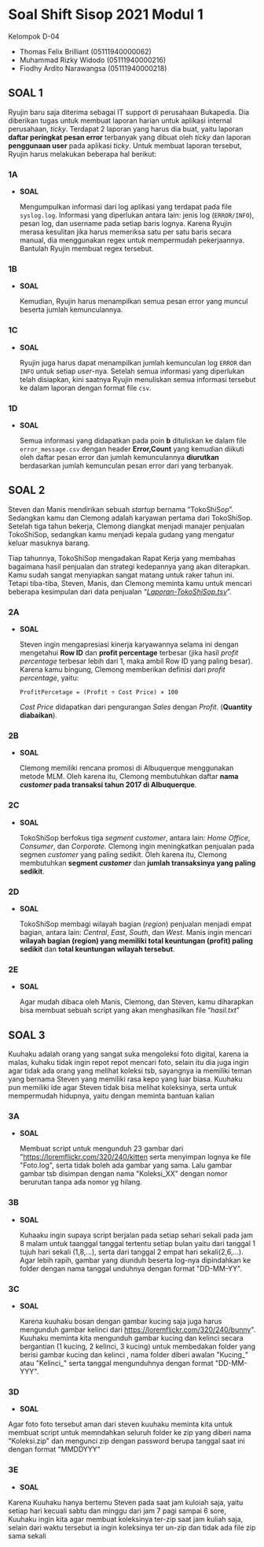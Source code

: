 # Soal Shift Sisop 2021 Modul 1

Kelompok D-04
- Thomas Felix Brilliant (05111940000062)
- Muhammad Rizky Widodo (05111940000216)
- Fiodhy Ardito Narawangsa (05111940000218)

## SOAL 1 ##

Ryujin baru saja diterima sebagai IT support di perusahaan Bukapedia. Dia diberikan tugas untuk membuat laporan harian untuk aplikasi internal perusahaan, <i>ticky</i>. Terdapat 2 laporan yang harus dia buat, yaitu laporan <b>daftar peringkat pesan error</b> terbanyak yang dibuat oleh <i>ticky</i> dan laporan <b>penggunaan user</b> pada aplikasi <i>ticky</i>. Untuk membuat laporan tersebut, Ryujin harus melakukan beberapa hal berikut:

### 1A ###

- <b>SOAL</b>
  
  Mengumpulkan informasi dari log aplikasi yang terdapat pada file `syslog.log`. Informasi yang diperlukan antara lain: jenis log (`ERROR/INFO`), pesan log, dan username pada setiap baris lognya. Karena Ryujin merasa kesulitan jika harus memeriksa satu per satu baris secara manual, dia menggunakan regex untuk mempermudah pekerjaannya. Bantulah Ryujin membuat regex tersebut.

### 1B ###

- <b>SOAL</b>

  Kemudian, Ryujin harus menampilkan semua pesan error yang muncul beserta jumlah kemunculannya.

### 1C ###

- <b>SOAL</b>

  Ryujin juga harus dapat menampilkan jumlah kemunculan log `ERROR` dan `INFO` untuk setiap <i>user</i>-nya. Setelah semua informasi yang diperlukan telah disiapkan, kini saatnya Ryujin menuliskan semua informasi tersebut ke dalam laporan dengan format file `csv`.

### 1D ###

- <b>SOAL</b>

  Semua informasi yang didapatkan pada poin <b>b</b> dituliskan ke dalam file `error_message.csv` dengan header <b>Error,Count</b> yang kemudian diikuti oleh daftar pesan error dan jumlah kemunculannya <b>diurutkan</b> berdasarkan jumlah kemunculan pesan error dari yang terbanyak.
 
## SOAL 2 ##

Steven dan Manis mendirikan sebuah <i>startup</i> bernama “TokoShiSop”. Sedangkan kamu dan Clemong adalah karyawan pertama dari TokoShiSop. Setelah tiga tahun bekerja, Clemong diangkat menjadi manajer penjualan TokoShiSop, sedangkan kamu menjadi kepala gudang yang mengatur keluar masuknya barang.

Tiap tahunnya, TokoShiSop mengadakan Rapat Kerja yang membahas bagaimana hasil penjualan dan strategi kedepannya yang akan diterapkan. Kamu sudah sangat menyiapkan sangat matang untuk raker tahun ini. Tetapi tiba-tiba, Steven, Manis, dan Clemong meminta kamu untuk mencari beberapa kesimpulan dari data penjualan “<i>[Laporan-TokoShiSop.tsv](https://drive.google.com/file/d/16GuWWg3tZpzO7lTKmyVF6I9JPFYJQFJ8/view?usp=sharing)</i>”.

### 2A ###

- <b>SOAL</b>
  
  Steven ingin mengapresiasi kinerja karyawannya selama ini dengan mengetahui <b>Row ID</b> dan <b>profit percentage</b> terbesar (jika hasil <i>profit percentage</i> terbesar lebih dari 1, maka ambil Row ID yang paling besar). Karena kamu bingung, Clemong memberikan definisi dari <i>profit percentage</i>, yaitu:
  ```
  ProfitPercetage = (Profit ÷ Cost Price) × 100
  ```
  <i>Cost Price</i> didapatkan dari pengurangan <i>Sales</i> dengan <i>Profit</i>. (<b>Quantity diabaikan</b>).

### 2B ###

- <b>SOAL</b>

  Clemong memiliki rencana promosi di Albuquerque menggunakan metode MLM. Oleh karena itu, Clemong membutuhkan daftar <b>nama <i>customer</i> pada transaksi tahun 2017 di Albuquerque</b>.

### 2C ###

- <b>SOAL</b>

  TokoShiSop berfokus tiga <i>segment customer</i>, antara lain: <i>Home Office</i>, <i>Consumer</i>, dan <i>Corporate</i>. Clemong ingin meningkatkan penjualan pada segmen <i>customer</i> yang paling sedikit. Oleh karena itu, Clemong membutuhkan <b>segment <i>customer</i></b> dan <b>jumlah transaksinya yang paling sedikit</b>.

### 2D ###

- <b>SOAL</b>
  
  TokoShiSop membagi wilayah bagian (<i>region</i>) penjualan menjadi empat bagian, antara lain: <i>Central</i>, <i>East</i>, <i>South</i>, dan <i>West</i>. Manis ingin mencari <b>wilayah bagian (region) yang memiliki total keuntungan (profit) paling sedikit</b> dan <b>total keuntungan wilayah tersebut</b>.

### 2E ###

- <b>SOAL</B>
  
  Agar mudah dibaca oleh Manis, Clemong, dan Steven, kamu diharapkan bisa membuat sebuah script yang akan menghasilkan file “<i>hasil.txt</i>”
  
## SOAL 3 ##
  
Kuuhaku adalah orang yang sangat suka mengoleksi foto digital, karena ia malas, kuhaku tidak ingin repot repot mencari foto, selain itu dia juga ingin agar tidak ada orang yang melihat koleksi tsb, sayangnya ia memiliki teman yang bernama Steven yang memiliki rasa kepo yang luar biasa. Kuuhaku pun memiliki ide agar Steven tidak bisa melihat koleksinya, serta untuk mempermudah hidupnya, yaitu dengan meminta bantuan kalian
  
 ### 3A ###
  
- <b>SOAL</B>
  
  Membuat script untuk mengunduh 23 gambar dari "https://loremflickr.com/320/240/kitten serta menyimpan lognya ke file "Foto.log", serta tidak boleh ada gambar yang sama.  Lalu gambar gambar tsb disimpan dengan nama "Koleksi_XX" dengan nomor berurutan tanpa ada nomor yg hilang.

 ### 3B ###
  
- <b>SOAL</B>
  
  Kuhaaku ingin supaya script berjalan pada setiap sehari sekali pada jam 8 malam untuk taanggal tanggal tertentu setiap bulan yaitu dari tanggal 1 tujuh hari sekali (1,8,...), serta dari tanggal 2 empat hari sekali(2,6,...). Agar lebih rapih, gambar yang diunduh beserta log-nya dipindahkan ke folder dengan nama tanggal unduhnya dengan format "DD-MM-YY".
  
### 3C ###
  
- <b>SOAL</B>
  
  Karena kuuhaku bosan dengan gambar kucing saja juga harus mengunduh gambar kelinci dari https://loremflickr.com/320/240/bunny". Kuuhaku meminta kita mengunduh gambar kucing dan kelinci secara bergantian (1 kucing, 2 kelinci, 3 kucing) untuk membedakan folder yang berisi gambar kucing dan kelinci , nama folder diberi awalan "Kucing_" atau "Kelinci_" serta tanggal mengunduhnya dengan format "DD-MM-YYY".
  
### 3D ###
  
- <b>SOAL</B>
  
 Agar foto foto tersebut aman dari steven kuuhaku meminta kita untuk membuat script untuk memndahkan seluruh folder ke zip yang diberi nama "Koleksi.zip" dan mengunci zip dengan password berupa tanggal saat ini dengan format "MMDDYYY" 
 
 ### 3E ###
  
- <b>SOAL</B>
  
 Karena Kuuhaku hanya bertemu Steven pada saat jam kuloiah saja, yaitu setiap hari kecuali sabtu dan minggu dari jam 7 pagi sampai 6 sore, Kuuhaku ingin kita agar membuat koleksinya ter-zip saat jam kuliah saja, selain dari waktu tersebut ia ingin koleksinya ter un-zip dan tidak ada file zip sama sekali
